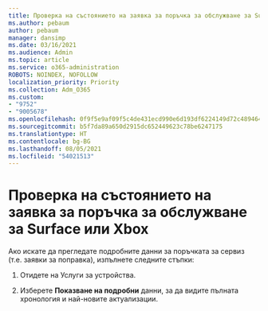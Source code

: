 ```yaml
---
title: Проверка на състоянието на заявка за поръчка за обслужване за Surface или Xbox
ms.author: pebaum
author: pebaum
manager: dansimp
ms.date: 03/16/2021
ms.audience: Admin
ms.topic: article
ms.service: o365-administration
ROBOTS: NOINDEX, NOFOLLOW
localization_priority: Priority
ms.collection: Adm_O365
ms.custom:
- "9752"
- "9005678"
ms.openlocfilehash: 0f9f5e9af09f5c4de431ecd990e6d193df6224149d72c48946425824ad60dd23
ms.sourcegitcommit: b5f7da89a650d2915dc652449623c78be6247175
ms.translationtype: HT
ms.contentlocale: bg-BG
ms.lasthandoff: 08/05/2021
ms.locfileid: "54021513"
---
```

# <a name="check-the-status-of-a-service-order-request-for-surface-or-xbox"></a>Проверка на състоянието на заявка за поръчка за обслужване за Surface или Xbox

Ако искате да прегледате подробните данни за поръчката за сервиз (т.е. заявки за поправка), изпълнете следните стъпки:

1. Отидете на Услуги за устройства.

1. Изберете **Показване на подробни** данни, за да видите пълната хронология и най-новите актуализации.

